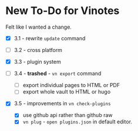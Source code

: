 # New To-Do for Vinotes

Felt like I wanted a change.

- [x] 3.1 - rewrite `update` command

- [ ] 3.2 - cross platform

- [x] 3.3 - plugin system

- [ ] 3.4 - **trashed** - `vn export` command

  - [ ] export individual pages to HTML or PDF
  - [ ] export whole vault to HTML or hugo

- [x] 3.5 - improvements in `vn check-plugins`
  - [x] use github api rather than github raw
  - [x] `vn plug` - `open plugins.json` in default editor.
